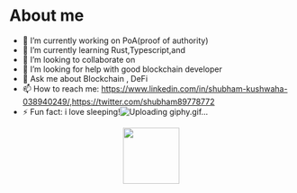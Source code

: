 # About me 

- 🔭 I’m currently working on PoA(proof of authority)
- 🌱 I’m currently learning Rust,Typescript,and 
- 👯 I’m looking to collaborate on 
- 🤔 I’m looking for help with good blockchain developer
- 💬 Ask me about Blockchain , DeFi 
- 📫 How to reach me: https://www.linkedin.com/in/shubham-kushwaha-038940249/,https://twitter.com/shubham89778772
- ⚡ Fun fact: i love sleeping!![Uploading giphy.gif…]()
<div id="header" align="center">
  <img src="https://media.giphy.com/media/M9gbBd9nbDrOTu1Mqx/giphy.gif" width="100"/>
</div>
